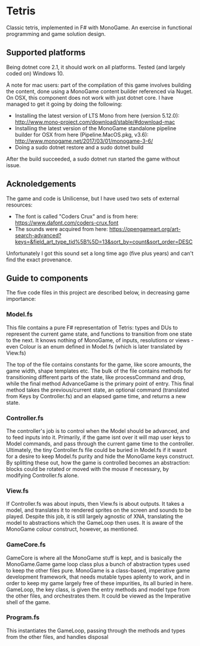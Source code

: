 # Tetris

Classic tetris, implemented in F# with MonoGame. An exercise in functional programming and game solution design.

## Supported platforms

Being dotnet core 2.1, it should work on all platforms. Tested (and largely coded on) Windows 10.

A note for mac users: part of the compilation of this game involves building the content, done using a MonoGame content builder referenced via Nuget. On OSX, this component does not work with just dotnet core. I have managed to get it going by doing the following:

- Installing the latest version of LTS Mono from here (version 5.12.0): <http://www.mono-project.com/download/stable/#download-mac>
- Installing the latest version of the MonoGame standalone pipeline builder for OSX from here (Pipeline.MacOS.pkg, v3.6): <http://www.monogame.net/2017/03/01/monogame-3-6/>
- Doing a sudo dotnet restore and a sudo dotnet build

After the build succeeded, a sudo dotnet run started the game without issue.

## Acknoledgements

The game and code is Unilicense, but I have used two sets of external resources:

- The font is called "Coders Crux" and is from here: <https://www.dafont.com/coders-crux.font>
- The sounds were acquired from here: <https://opengameart.org/art-search-advanced?keys=&field_art_type_tid%5B%5D=13&sort_by=count&sort_order=DESC>

Unfortunately I got this sound set a long time ago (five plus years) and can't find the exact provenance.

## Guide to components

The five code files in this project are described below, in decreasing game importance:

### Model.fs

This file contains a pure F# representation of Tetris: types and DUs to represent the current game state, and functions to transition from one state to the next. It knows nothing of MonoGame, of inputs, resolutions or views - even Colour is an enum defined in Model.fs (which is later translated by View.fs)

The top of the file contains constants for the game, like score amounts, the game width, shape templates etc. The bulk of the file contains methods for transitioning different parts of the state, like processCommand and drop, while the final method AdvanceGame is the primary point of entry. This final method takes the previous/current state, an optional command (translated from Keys by Controller.fs) and an elapsed game time, and returns a new state.

### Controller.fs

The controller's job is to control when the Model should be advanced, and to feed inputs into it. Primarily, if the game isnt over it will map user keys to Model commands, and pass through the current game time to the controller. Ultimately, the tiny Controller.fs file could be buried in Model.fs if it wasnt for a desire to keep Model.fs purity and hide the MonoGame keys construct. By splitting these out, how the game is controlled becomes an abstraction: blocks could be rotated or moved with the mouse if necessary, by modifying Controller.fs alone.

### View.fs

If Controller.fs was about inputs, then View.fs is about outputs. It takes a model, and translates it to rendered sprites on the screen and sounds to be played. Despite this job, it is still largely agnostic of XNA, translating the model to abstractions which the GameLoop then uses. It is aware of the MonoGame colour construct, however, as mentioned.

### GameCore.fs

GameCore is where all the MonoGame stuff is kept, and is basically the MonoGame.Game game loop class plus a bunch of abstraction types used to keep the other files pure. MonoGame is a class-based, imperative game development framework, that needs mutable types aplenty to work, and in order to keep my game largely free of these impurities, its all buried in here. GameLoop, the key class, is given the entry methods and model type from the other files, and orchestrates them. It could be viewed as the Imperative shell of the game.

### Program.fs

This instantiates the GameLoop, passing through the methods and types from the other files, and handles disposal